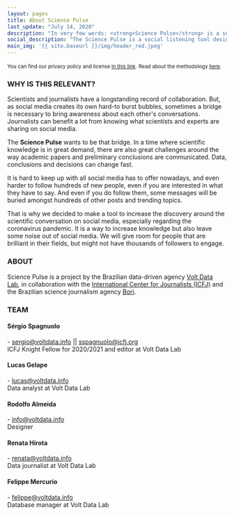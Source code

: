 ```yaml
---
layout: pages
title: About Science Pulse
last_update: "July 14, 2020"
description: "In very few words: <strong>Science Pulse</strong> is a social listening tool designed to bridge the gap between journalists and scientists within social media platforms. The main goal is to help journalists find trending scientific content."
social_description: "The Science Pulse is a social listening tool designed to bridge the gap between journalists and scientists on social media."
main_img: '{{ site.baseurl }}/img/header_red.jpeg'
---
```


<small>You can find our privacy policy and license [in this link](../privacy).</small>
<small>Read about the methodology [here](methodology).</small>

### WHY IS THIS RELEVANT?

Scientists and journalists have a longstanding record of collaboration. But, as social media creates its own hard-to burst bubbles, sometimes a bridge is necessary to bring awareness about each other's conversations. Journalists can benefit a lot from knowing what scientists and experts are sharing on social media.

The **Science Pulse** wants to be that bridge. In a time where scientific knowledge is in great demand, there are also great challenges around the way academic papers and preliminary conclusions are communicated. Data, conclusions and decisions can change fast.

It is hard to keep up with all social media has to offer nowadays, and even harder to follow hundreds of new people, even if you are interested in what they have to say. And even if you do follow them, some messages will be buried amongst hundreds of other posts and trending topics.

That is why we decided to make a tool to increase the discovery around the scientific conversation on social media, especially regarding the coronavirus pandemic. It is a way to increase knowledge but also leave some noise out of social media. We will give room for people that are brilliant in their fields, but might not have thousands of followers to engage.


### ABOUT

Science Pulse is a project by the Brazilian data-driven agency [Volt Data Lab](https://voltdata.info), in collaboration with the [International Center for Journalists (ICFJ)](https://icfj.org) and the Brazilian science journalism agency [Bori](https://abori.com.br/).

### TEAM

#### Sérgio Spagnuolo
[<i class="fa fa-twitter wow bounceIn" data-wow-delay=".1s"></i>](https://twitter.com/sergiospagnuolo) - [sergio@voltdata.info](mailto:sergio@voltdata.info) || [sspagnuolo@icfj.org](mailto:sspagnuolo@icfj.org)<br>
ICFJ Knight Fellow for 2020/2021 and editor at Volt Data Lab

#### Lucas Gelape
[<i class="fa fa-twitter wow bounceIn" data-wow-delay=".1s"></i>](https://twitter.com/lgelape) - [lucas@voltdata.info](mailto:lucas@voltdata.info)<br>
Data analyst at Volt Data Lab

#### Rodolfo Almeida
[<i class="fa fa-twitter wow bounceIn" data-wow-delay=".1s"></i>](https://twitter.com/rodolfoalmd) - [info@voltdata.info](mailto:info@voltdata.info)<br>
Designer

#### Renata Hirota
[<i class="fa fa-twitter wow bounceIn" data-wow-delay=".1s"></i>](https://twitter.com/renata_mh) - [renata@voltdata.info](mailto:renata@voltdata.info)<br>
Data journalist at Volt Data Lab

#### Felippe Mercurio
[<i class="fa fa-twitter wow bounceIn" data-wow-delay=".1s"></i>](https://twitter.com/ztock) - [felippe@voltdata.info](mailto:felippe@voltdata.info)<br>
Database manager at Volt Data Lab
